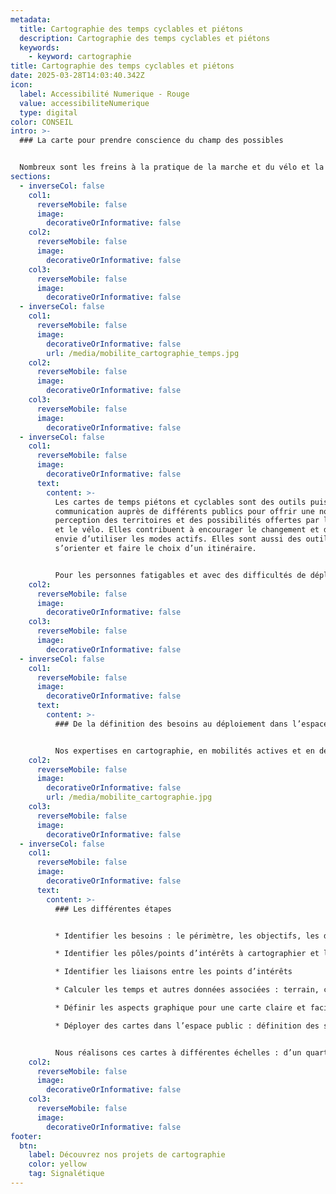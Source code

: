 ```yaml
---
metadata:
  title: Cartographie des temps cyclables et piétons
  description: Cartographie des temps cyclables et piétons
  keywords:
    - keyword: cartographie
title: Cartographie des temps cyclables et piétons
date: 2025-03-28T14:03:40.342Z
icon:
  label: Accessibilité Numerique - Rouge
  value: accessibiliteNumerique
  type: digital
color: CONSEIL
intro: >-
  ### La carte pour prendre conscience du champ des possibles


  Nombreux sont les freins à la pratique de la marche et du vélo et la question des temps de déplacements et des distances en fait partie. “Je n’ai pas le temps”, “C’est trop loin”, “c’est impossible à pied et à vélo” sont des témoignages qui reviennent régulièrement.
sections:
  - inverseCol: false
    col1:
      reverseMobile: false
      image:
        decorativeOrInformative: false
    col2:
      reverseMobile: false
      image:
        decorativeOrInformative: false
    col3:
      reverseMobile: false
      image:
        decorativeOrInformative: false
  - inverseCol: false
    col1:
      reverseMobile: false
      image:
        decorativeOrInformative: false
        url: /media/mobilite_cartographie_temps.jpg
    col2:
      reverseMobile: false
      image:
        decorativeOrInformative: false
    col3:
      reverseMobile: false
      image:
        decorativeOrInformative: false
  - inverseCol: false
    col1:
      reverseMobile: false
      image:
        decorativeOrInformative: false
      text:
        content: >-
          Les cartes de temps piétons et cyclables sont des outils puissants de
          communication auprès de différents publics pour offrir une nouvelle
          perception des territoires et des possibilités offertes par la marche
          et le vélo. Elles contribuent à encourager le changement et donner
          envie d’utiliser les modes actifs. Elles sont aussi des outils pour
          s’orienter et faire le choix d’un itinéraire.


          Pour les personnes fatigables et avec des difficultés de déplacements, elles sont un repère pour savoir dans quoi elles s’engagent et si elles auront les capacités d’aller jusqu’à un point d’intérêt.
    col2:
      reverseMobile: false
      image:
        decorativeOrInformative: false
    col3:
      reverseMobile: false
      image:
        decorativeOrInformative: false
  - inverseCol: false
    col1:
      reverseMobile: false
      image:
        decorativeOrInformative: false
      text:
        content: >-
          ### De la définition des besoins au déploiement dans l’espace public


          Nos expertises en cartographie, en mobilités actives et en design graphique nous permettent d’accompagner les acteurs dans la fabrication et le déploiement de cartes claire, lisible et compréhensible.
    col2:
      reverseMobile: false
      image:
        decorativeOrInformative: false
        url: /media/mobilite_cartographie.jpg
    col3:
      reverseMobile: false
      image:
        decorativeOrInformative: false
  - inverseCol: false
    col1:
      reverseMobile: false
      image:
        decorativeOrInformative: false
      text:
        content: >-
          ### Les différentes étapes


          * Identifier les besoins : le périmètre, les objectifs, les données à mobiliser, le format des cartes, les supports et le déploiement des cartes

          * Identifier les pôles/points d’intérêts à cartographier et leurs dénominations

          * Identifier les liaisons entre les points d’intérêts

          * Calculer les temps et autres données associées : terrain, calculateurs d’itinéraires, outils SIG

          * Définir les aspects graphique pour une carte claire et facile à lire : types de liaisons, types de fond de plan

          * Déployer des cartes dans l’espace public : définition des supports et des implantations, chiffrages, guide technique.


          Nous réalisons ces cartes à différentes échelles : d’un quartier, d’un parc, d’un centre ville pour les piétons à une aire urbaine regroupant plusieurs intercommunalités pour les vélos.
    col2:
      reverseMobile: false
      image:
        decorativeOrInformative: false
    col3:
      reverseMobile: false
      image:
        decorativeOrInformative: false
footer:
  btn:
    label: Découvrez nos projets de cartographie
    color: yellow
    tag: Signalétique
---
```

